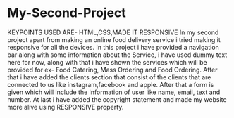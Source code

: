 # My-Second-Project
KEYPOINTS USED ARE- HTML,CSS,MADE IT RESPONSIVE
In my second project apart from making an online food delivery service i tried making it responsive for all the devices.
In this project i have provided a navigation bar along with some information about the Service, i have used dummy text here for now, along with that i have shown the services which will be provided for ex- Food Catering, Mass Ordering and Food Ordering. After that i have added the clients section that consist of the clients that are connected to us like instagram,facebook and apple.
After that a form is given which will include the information of user like name, email, text and number.
At last i have added the copyright statement and made my website more alive using RESPONSIVE property.
